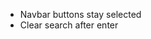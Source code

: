 <!--? MUST ?-->

<!--? NICE ?-->
- Navbar buttons stay selected
- Clear search after enter

<!--? MAYBE ?-->
